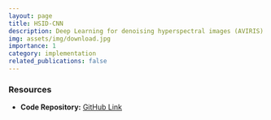 ```yaml
---
layout: page
title: HSID-CNN
description: Deep Learning for denoising hyperspectral images (AVIRIS). Work completed at Pixxel, Bengaluru.
img: assets/img/download.jpg
importance: 1
category: implementation
related_publications: false
---
```


### Resources
- **Code Repository:** [GitHub Link](https://github.com/rish-av/hsid-cnn)

